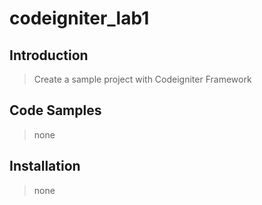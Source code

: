 # codeigniter_lab1

## Introduction

> Create a sample project with Codeigniter Framework 

## Code Samples

> none

## Installation

> none